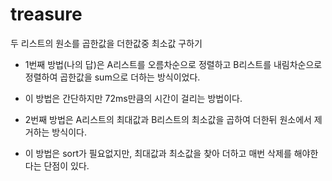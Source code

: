 # treasure
두 리스트의 원소를 곱한값을 더한값중 최소값 구하기
- 1번째 방법(나의 답)은 A리스트를 오름차순으로 정렬하고 B리스트를 내림차순으로 정렬하여 곱한값을 sum으로 더하는 방식이었다.
- 이 방법은 간단하지만 72ms만큼의 시간이 걸리는 방법이다.

- 2번째 방법은 A리스트의 최대값과 B리스트의 최소값을 곱하여 더한뒤 원소에서 제거하는 방식이다.
- 이 방법은 sort가 필요없지만, 최대값과 최소값을 찾아 더하고 매번 삭제를 해야한다는 단점이 있다.

